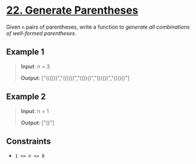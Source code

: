 # [22. Generate Parentheses](https://leetcode.com/problems/generate-parentheses)

Given `n` pairs of parentheses, write a function to *generate all combinations of well-formed parentheses*.

## Example 1

> **Input**: n = 3
>
> **Output**: ["((()))","(()())","(())()","()(())","()()()"]

## Example 2

> **Input**: n = 1
>
> **Output**: ["()"]

## Constraints

- `1 <= n <= 8`